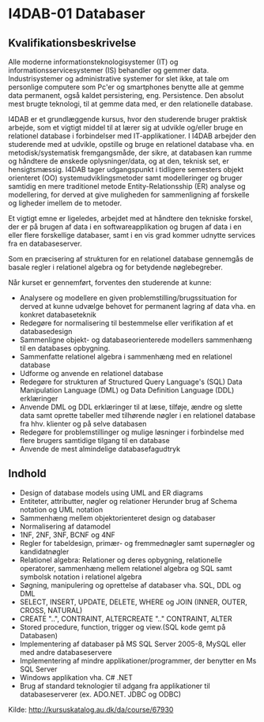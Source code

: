 # I4DAB-01 Databaser

## Kvalifikationsbeskrivelse
Alle moderne informationsteknologisystemer (IT) og informationsservicesystemer (IS) behandler og gemmer data. Industrisystemer og administrative systemer for slet ikke, at tale om personlige computere som Pc'er og smartphones benytte alle at gemme data permanent, også kaldet persistering, eng. Persistence. Den absolut mest brugte teknologi, til at gemme data med, er den relationelle database.

I4DAB er et grundlæggende kursus, hvor den studerende bruger praktisk arbejde, som et vigtigt middel til at lærer sig at udvikle og/eller bruge en relationel database i forbindelser med IT-applikationer.
I I4DAB arbejder den studerende med at udvikle, opstille og bruge en relationel database vha. en metodisk/systematisk fremgangsmåde, der sikre, at databasen kan rumme og håndtere de ønskede oplysninger/data, og at den, teknisk set, er hensigtsmæssig.
I4DAB tager udgangspunkt i tidligere semesters objekt orienteret (OO) systemudviklingsmetoder samt modelleringer og bruger samtidig en mere traditionel metode Entity-Relationsship (ER) analyse og modellering, for derved at give muligheden for sammenligning af forskelle og ligheder imellem de to metoder.

Et vigtigt emne er ligeledes, arbejdet med at håndtere den tekniske forskel, der er på brugen af data i en softwareapplikation og brugen af data i en eller flere forskellige databaser, samt i en vis grad kommer udnytte services fra en databaseserver.

Som en præcisering af strukturen for en relationel database gennemgås de basale regler i relationel algebra og for betydende nøglebegreber.

Når kurset er gennemført, forventes den studerende at kunne:
- Analysere og modellere en given problemstilling/brugssituation for derved at kunne udvælge behovet for permanent lagring af data vha. en konkret databaseteknik
- Redegøre for normalisering til bestemmelse eller verifikation af et databasedesign
- Sammenligne objekt- og databaseorienterede modellers sammenhæng til en databases opbygning.
- Sammenfatte relationel algebra i sammenhæng med en relationel database
- Udforme og anvende en relationel database
- Redegøre for strukturen af Structured Query Language's (SQL) Data Manipulation Language (DML) og Data Definition Language (DDL) erklæringer
- Anvende DML og DDL erklæringer til at læse, tilføje, ændre og slette data samt oprette tabeller med tilhørende nøgler i en relationel database fra hhv. klienter og på selve databasen
- Redegøre for problemstillinger og mulige løsninger i forbindelse med flere brugers samtidige tilgang til en database
- Anvende de mest almindelige databasefagudtryk

## Indhold
- Design of database models using UML and ER diagrams
- Entiteter, attributter, nøgler og relationer Herunder brug af Schema notation og UML notation
- Sammenhæng mellem objektorienteret design og databaser
- Normalisering af datamodel
- 1NF, 2NF, 3NF, BCNF og 4NF
- Regler for tabeldesign, primær- og fremmednøgler samt supernøgler og kandidatnøgler
- Relationel algebra: Relationer og deres opbygning, relationelle operatorer, sammenhæng mellem relationel algebra og SQL samt symbolsk notation i relationel algebra
- Søgning, manipulering og oprettelse af databaser vha. SQL, DDL og DML
- SELECT, INSERT, UPDATE, DELETE, WHERE og JOIN (INNER, OUTER, CROSS, NATURAL)
- CREATE "..", CONTRAINT, ALTERCREATE ".." CONTRAINT, ALTER
- Stored procedure, function, trigger og view.(SQL kode gemt på Databasen)
- Implementering af databaser på MS SQL Server 2005-8, MySQL eller med andre databaseservere
- Implementering af mindre applikationer/programmer, der benytter en Ms SQL Server
- Windows applikation vha. C# .NET
- Brug af standard teknologier til adgang fra applikationer til databaseserverer (ex. ADO.NET. JDBC og ODBC)

Kilde: http://kursuskatalog.au.dk/da/course/67930
